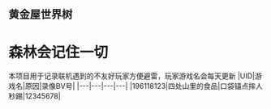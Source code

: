 ## 黄金屋世界树
# 森林会记住一切
本项目用于记录联机遇到的不友好玩家方便避雷，玩家游戏名会每天更新
|UID|游戏名|原因|录像BV号|
|---|---|---|---|
|196118123|四处山里的食品|口袋锚点摔人秒踢|12345678|
